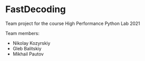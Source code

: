 # FastDecoding
Team project for the course High Performance Python Lab 2021

Team members:
* Nikolay Kozyrskiy
* Gleb Balitskiy
* Mikhail Pautov
